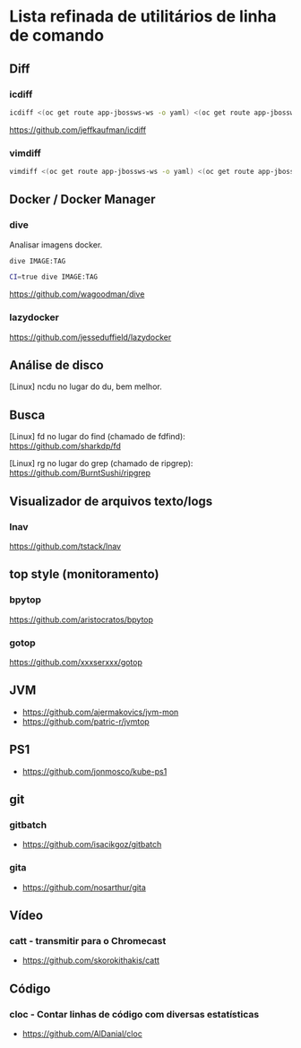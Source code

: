 # Lista refinada de utilitários de linha de comando

## Diff

### icdiff

```bash
icdiff <(oc get route app-jbossws-ws -o yaml) <(oc get route app-jbossws -o yaml)
```

https://github.com/jeffkaufman/icdiff


### vimdiff

```bash
vimdiff <(oc get route app-jbossws-ws -o yaml) <(oc get route app-jbossws -o yaml)
```


## Docker / Docker Manager

### dive

Analisar imagens docker.

```bash
dive IMAGE:TAG

CI=true dive IMAGE:TAG
```

https://github.com/wagoodman/dive

### lazydocker

https://github.com/jesseduffield/lazydocker


## Análise de disco

[Linux] ncdu no lugar do du, bem melhor.

## Busca

[Linux] fd no lugar do find (chamado de fdfind): https://github.com/sharkdp/fd

[Linux] rg no lugar do grep (chamado de ripgrep): https://github.com/BurntSushi/ripgrep

## Visualizador de arquivos texto/logs

### lnav

https://github.com/tstack/lnav


## top style (monitoramento)

### bpytop

https://github.com/aristocratos/bpytop

### gotop

https://github.com/xxxserxxx/gotop

## JVM

- https://github.com/ajermakovics/jvm-mon
- https://github.com/patric-r/jvmtop


## PS1

- https://github.com/jonmosco/kube-ps1


## git

### gitbatch

- https://github.com/isacikgoz/gitbatch

### gita

- https://github.com/nosarthur/gita

## Vídeo

### catt - transmitir para o Chromecast

- https://github.com/skorokithakis/catt

## Código

### cloc - Contar linhas de código com diversas estatísticas

- https://github.com/AlDanial/cloc

